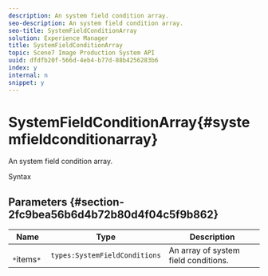 ```yaml
---
description: An system field condition array.
seo-description: An system field condition array.
seo-title: SystemFieldConditionArray
solution: Experience Manager
title: SystemFieldConditionArray
topic: Scene7 Image Production System API
uuid: dfdfb20f-566d-4eb4-b77d-88b4256283b6
index: y
internal: n
snippet: y
---
```


# SystemFieldConditionArray{#systemfieldconditionarray}

An system field condition array.

 Syntax 

## Parameters {#section-2fc9bea56b6d4b72b80d4f04c5f9b862}

|  Name  | Type  | Description  |
|---|---|---|
|  ` *`items`*`  | `types:SystemFieldConditions`  | An array of system field conditions.  |


